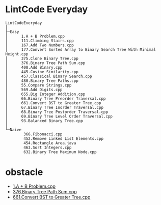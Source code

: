# LintCode Everyday
```
LintCodeEveryday
│
├─Easy
│      1.A + B Problem.cpp
│      111.Climbing Stairs.cpp
│      167.Add Two Numbers.cpp
│      177.Convert Sorted Array to Binary Search Tree With Minimal Height.cpp
│      375.Clone Binary Tree.cpp
│      376.Binary Tree Path Sum.cpp
│      408.Add Binary.cpp
│      445.Cosine Similarity.cpp
│      457.Classical Binary Search.cpp
│      480.Binary Tree Paths.cpp
│      55.Compare Strings.cpp
│      569.Add Digits.cpp
│      655.Big Integer Addition.cpp
│      66.Binary Tree Preorder Traversal.cpp
│      661.Convert BST to Greater Tree.cpp
│      67.Binary Tree Inorder Traversal.cpp
│      68.Binary Tree Postorder Traversal.cpp
│      69.Binary Tree Level Order Traversal.cpp
│      93.Balanced Binary Tree.cpp
│
└─Naive
        366.Fibonacci.cpp
        452.Remove Linked List Elements.cpp
        454.Rectangle Area.java
        463.Sort Integers.cpp
        632.Binary Tree Maximum Node.cpp
```
# obstacle
- [1.A + B Problem.cpp](http://lintcode.com/problem/a-b-problem)
- [376.Binary Tree Path Sum.cpp](http://lintcode.com/problem/binary-tree-path-sum)
- [661.Convert BST to Greater Tree.cpp](http://lintcode.com/problem/convert-bst-to-greater-tree)
